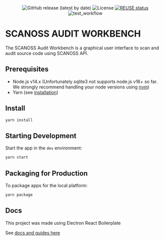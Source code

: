 <div align="center">

![GitHub release (latest by date)](https://img.shields.io/github/v/release/scanoss/audit-workbench)
![License](https://img.shields.io/badge/license-GPL--2.0-brightgreen)
[![REUSE status](https://api.reuse.software/badge/github.com/scanoss/audit-workbench)](https://api.reuse.software/info/github.com/scanoss/audit-workbench)
![test_workflow](https://github.com/scanoss/audit-workbench/actions/workflows/test.yml/badge.svg?branch=main)

</div>

# SCANOSS AUDIT WORKBENCH
The SCANOSS Audit Workbench is a graphical user interface to scan and audit source code using SCANOSS API.


## Prerequisites
- Node.js v14.x (Unfortunately sqlite3 not supports node.js v16+ so far. We strongly recommend handling your node versions using [nvm](https://github.com/nvm-sh/nvm))
- Yarn (see [installation](https://classic.yarnpkg.com/en/docs/install/#debian-stable))

## Install 

```bash
yarn install
```

## Starting Development

Start the app in the `dev` environment:

```bash
yarn start
```

## Packaging for Production

To package apps for the local platform:

```bash
yarn package
```

## Docs
This project was made using Electron React Boilerplate

See [docs and guides here](https://electron-react-boilerplate.js.org/docs/installation)


